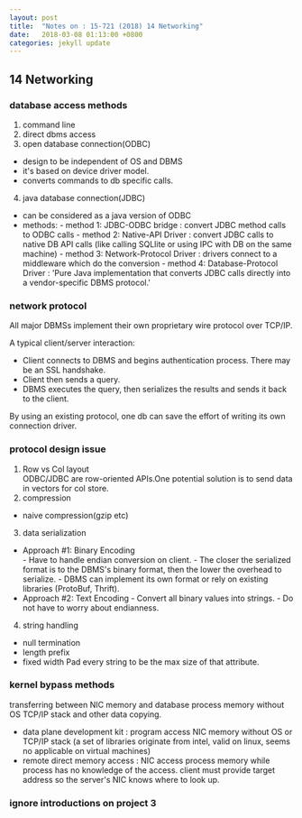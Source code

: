 ```yaml
---
layout: post
title:  "Notes on : 15-721 (2018) 14 Networking"
date:   2018-03-08 01:13:00 +0800
categories: jekyll update
---
```


## 14 Networking
### database access methods
1. command line
2. direct dbms access
3. open database connection(ODBC)
 - design to be independent of OS and DBMS
 - it's based on device driver model.
 - converts commands to db specific calls.
 
4. java database connection(JDBC)  
 - can be considered as a java version of ODBC
 - methods:
        - method 1: JDBC-ODBC bridge : convert JDBC method calls to ODBC calls
        - method 2: Native-API Driver : convert JDBC calls to native DB API calls
 (like calling SQLlite or using IPC with DB on the same machine)
        - method 3: Network-Protocol Driver : drivers connect to a middleware which do the conversion
        - method 4: Database-Protocol Driver : 'Pure Java implementation that converts JDBC calls
                                        directly into a vendor-specific DBMS protocol.'


### network protocol
All major DBMSs implement their own proprietary wire protocol over TCP/IP.

A typical client/server interaction:
- Client connects to DBMS and begins authentication
process. There may be an SSL handshake.
- Client then sends a query.
- DBMS executes the query, then serializes the results and
sends it back to the client.

By using an existing protocol, one db can save the effort of writing its own connection driver.

### protocol design issue
1. Row vs Col layout  
ODBC/JDBC are row-oriented APIs.One potential solution is to send data in vectors for col store.
2. compression  
 - naive compression(gzip etc)
3. data serialization
 - Approach #1: Binary Encoding  
        -  Have to handle endian conversion on client.
        -  The closer the serialized format is to the DBMS's binary
   format, then the lower the overhead to serialize.
        -  DBMS can implement its own format or rely on existing
   libraries (ProtoBuf, Thrift).  
 - Approach #2: Text Encoding
        -  Convert all binary values into strings.
        -  Do not have to worry about endianness.
4. string handling
- null termination
- length prefix
- fixed width Pad every string to be the max size of that attribute.

### kernel bypass methods
 transferring between NIC memory and database process memory without OS TCP/IP stack and other data copying.
 - data plane development kit : program access NIC memory without OS or TCP/IP stack
 (a set of libraries originate from intel, valid on linux, seems no applicable on virtual machines) 
 - remote direct memory access : NIC access process memory while process has no knowledge of the access.
  client must provide target address so the server's NIC knows where to look up.

### ignore introductions on project 3